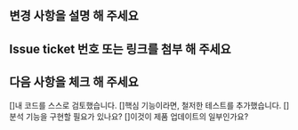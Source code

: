 ## 변경 사항을 설명 해 주세요

## Issue ticket 번호 또는 링크를 첨부 해 주세요

## 다음 사항을 체크 해 주세요
[]내 코드를 스스로 검토했습니다.
[]핵심 기능이라면, 철저한 테스트를 추가했습니다.
[]분석 기능을 구현할 필요가 있나요?
[]이것이 제품 업데이트의 일부인가요?

